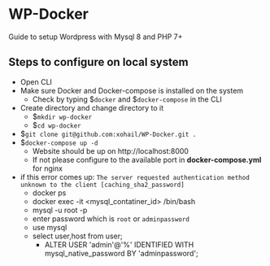 # WP-Docker
Guide to setup Wordpress with Mysql 8 and PHP 7+

## Steps to configure on local system
* Open CLI
* Make sure Docker and Docker-compose is installed on the system
  * Check by typing $`docker` and $`docker-compose` in the CLI
* Create directory and change directory to it
  * $`mkdir wp-docker`
  * $`cd wp-docker`
* $`git clone git@github.com:xohail/WP-Docker.git .`
* $`docker-compose up -d`
  * Website should be up on http://localhost:8000
  * If not please configure to the available port in **docker-compose.yml** for nginx
* if this error comes up: `The server requested authentication method unknown to the client [caching_sha2_password]`
  * docker ps
  * docker exec -it <mysql_contatiner_id> /bin/bash
  * mysql -u root -p
  * enter password which is `root` or `adminpassword`
  * use mysql
  * select user,host from user;
    * ALTER USER 'admin'@'%' IDENTIFIED WITH mysql_native_password BY 'adminpassword';
  
